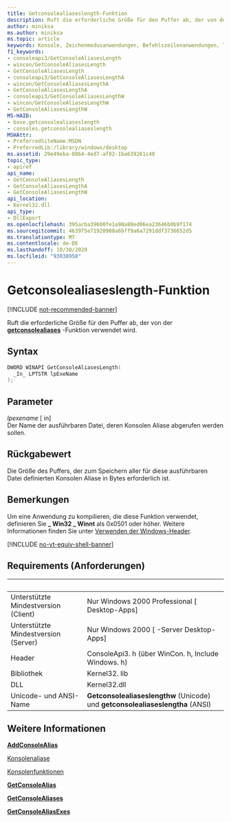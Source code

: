```yaml
---
title: Getconsolealiaseslength-Funktion
description: Ruft die erforderliche Größe für den Puffer ab, der von der getconsolealiases-Funktion verwendet wird.
author: miniksa
ms.author: miniksa
ms.topic: article
keywords: Konsole, Zeichenmodusanwendungen, Befehlszeilenanwendungen, Terminalanwendungen, Konsolen-API
f1_keywords:
- consoleapi3/GetConsoleAliasesLength
- wincon/GetConsoleAliasesLength
- GetConsoleAliasesLength
- consoleapi3/GetConsoleAliasesLengthA
- wincon/GetConsoleAliasesLengthA
- GetConsoleAliasesLengthA
- consoleapi3/GetConsoleAliasesLengthW
- wincon/GetConsoleAliasesLengthW
- GetConsoleAliasesLengthW
MS-HAID:
- base.getconsolealiaseslength
- consoles.getconsolealiaseslength
MSHAttr:
- PreferredSiteName:MSDN
- PreferredLib:/library/windows/desktop
ms.assetid: 29e49eba-0864-4ed7-af82-1ba639261c40
topic_type:
- apiref
api_name:
- GetConsoleAliasesLength
- GetConsoleAliasesLengthA
- GetConsoleAliasesLengthW
api_location:
- Kernel32.dll
api_type:
- DllExport
ms.openlocfilehash: 395acba39600fe1a98a80ed06ea23646b0b9f174
ms.sourcegitcommit: 463975e71920908a6bff9a6a7291ddf3736652d5
ms.translationtype: MT
ms.contentlocale: de-DE
ms.lasthandoff: 10/30/2020
ms.locfileid: "93038958"
---
```

# <a name="getconsolealiaseslength-function"></a>Getconsolealiaseslength-Funktion

[!INCLUDE [not-recommended-banner](./includes/not-recommended-banner.md)]

Ruft die erforderliche Größe für den Puffer ab, der von der [**getconsolealiases**](getconsolealiases.md) -Funktion verwendet wird.

## <a name="syntax"></a>Syntax

```C
DWORD WINAPI GetConsoleAliasesLength(
  _In_ LPTSTR lpExeName
);
```

## <a name="parameters"></a>Parameter

*lpexename* \[ in\]  
Der Name der ausführbaren Datei, deren Konsolen Aliase abgerufen werden sollen.

## <a name="return-value"></a>Rückgabewert

Die Größe des Puffers, der zum Speichern aller für diese ausführbaren Datei definierten Konsolen Aliase in Bytes erforderlich ist.

## <a name="remarks"></a>Bemerkungen

Um eine Anwendung zu kompilieren, die diese Funktion verwendet, definieren Sie **\_ Win32 \_ Winnt** als 0x0501 oder höher. Weitere Informationen finden Sie unter [Verwenden der Windows-Header](https://msdn.microsoft.com/library/windows/desktop/aa383745).

[!INCLUDE [no-vt-equiv-shell-banner](./includes/no-vt-equiv-shell-banner.md)]

## <a name="requirements"></a>Requirements (Anforderungen)

| &nbsp; | &nbsp; |
|-|-|
| Unterstützte Mindestversion (Client) | Nur Windows 2000 Professional \[ Desktop-Apps\] |
| Unterstützte Mindestversion (Server) | Nur Windows 2000 \[ -Server Desktop-Apps\] |
| Header | ConsoleApi3. h (über WinCon. h, Include Windows. h) |
| Bibliothek | Kernel32. lib |
| DLL | Kernel32.dll |
| Unicode- und ANSI-Name | **Getconsolealiaseslengthw** (Unicode) und **getconsolealiaseslengtha** (ANSI) |

## <a name="see-also"></a>Weitere Informationen

[**AddConsoleAlias**](addconsolealias.md)

[Konsolenaliase](console-aliases.md)

[Konsolenfunktionen](console-functions.md)

[**GetConsoleAlias**](getconsolealias.md)

[**GetConsoleAliases**](getconsolealiases.md)

[**GetConsoleAliasExes**](getconsolealiasexes.md)
